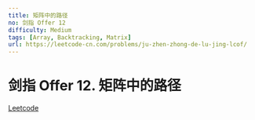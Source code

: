 ```yaml
---
title: 矩阵中的路径
no: 剑指 Offer 12
difficulty: Medium
tags: [Array, Backtracking, Matrix]
url: https://leetcode-cn.com/problems/ju-zhen-zhong-de-lu-jing-lcof/
---
```


# 剑指 Offer 12. 矩阵中的路径

[Leetcode](https://leetcode-cn.com/problems/ju-zhen-zhong-de-lu-jing-lcof/)

